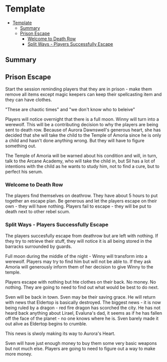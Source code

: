 # Template

- [Template](#template)
  - [Summary](#summary)
  - [Prison Escape](#prison-escape)
    - [Welcome to Death Row](#welcome-to-death-row)
    - [Split Ways - Players Successfully Escape](#split-ways---players-successfully-escape)


## Summary



## Prison Escape

Start the session reminding players that they are in prison - make them remove all items except magic keepers can keep their spellcasting item and they can have clothes.

"These are chaotic times" and "we don't know who to beleive" 

Players will notice overnight that there is a full moon. Winny will turn into a werewolf. This will be a contributing decision to why the players are being sent to death row. Because of Aurora Dawnswell's generous heart, she has decided that she will take the child to the Temple of Amoria since he is only a child and hasn't done anything wrong. But they will have to figure something out. 

The Temple of Amoria will be warned about his condition and will, in turn, talk to the Arcane Academy, who will take the child in, but Sil has a lot of intentions with the child as he wants to study him, not to find a cure, but to perfect his serum. 


### Welcome to Death Row

The players find themselves on deathrow. They have about 5 hours to put together an escape plan. Be generous and let the players escape on their own - they will have nothing. Players fail to escape - they will be put to death next to other rebel scum. 


### Split Ways - Players Successfully Escape

The players succesfully escape from deathrow but are left with nothing. If they try to retrieve their stuff, they will notice it is all being stored in the barracks surrounded by guards. 

Full moon during the middle of the night - Winny will transform into a werewolf. Players may try to find him but will not be able to. If they ask Amoria will generously inform them of her decision to give Winny to the temple. 

Players escape with nothing but hte clothes on their back. No money. No nothing. They are going to need to find out what would be best to do next.

Sven will be back in town. Sven may be their saving grace. He will return with news that Eldertop is basically destroyed. The biggest news - it is now being ruled by a dragon - red fire dragon has scorched the city. He has not heard back anything about Lirael, Evaluna's dad, it seems as if he has fallen off the face of the planet - no one knows where he is. Sven barely made it out alive as Eldertop begins to crumble.

This news is slwoly making its way to Aurora's Heart.

Sven will have just enough money to buy them some very basic weapons but not much else. Players are going to need to figure out a way to make more money.










